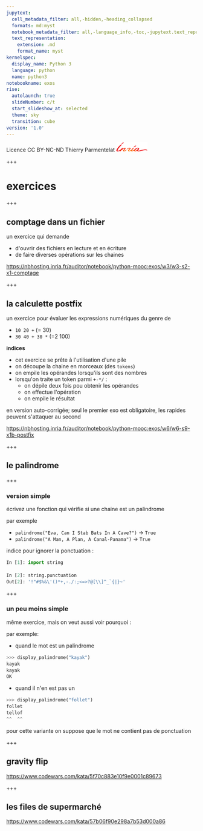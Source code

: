 ```yaml
---
jupytext:
  cell_metadata_filter: all,-hidden,-heading_collapsed
  formats: md:myst
  notebook_metadata_filter: all,-language_info,-toc,-jupytext.text_representation.jupytext_version,-jupytext.text_representation.format_version
  text_representation:
    extension: .md
    format_name: myst
kernelspec:
  display_name: Python 3
  language: python
  name: python3
notebookname: exos
rise:
  autolaunch: true
  slideNumber: c/t
  start_slideshow_at: selected
  theme: sky
  transition: cube
version: '1.0'
---
```


<div class="licence">
<span>Licence CC BY-NC-ND</span>
<span>Thierry Parmentelat</span>
<span><img src="media/inria-25-alpha.png" /></span>
</div>

+++

# exercices

+++

## comptage dans un fichier

un exercice qui demande 

* d'ouvrir des fichiers en lecture et en écriture
* de faire diverses opérations sur les chaines


https://nbhosting.inria.fr/auditor/notebook/python-mooc:exos/w3/w3-s2-x1-comptage

+++

## la calculette postfix

un exercice pour évaluer les expressions numériques du genre de 

* `10 20 +`  (= 30)
* `30 40 + 30 *`  (=2 100)

**indices**

* cet exercice se prête à l'utilisation d'une pile
* on découpe la chaine en morceaux (des `tokens`)
* on empile les opérandes lorsqu'ils sont des nombres
* lorsqu'on traite un token parmi `+-*/` :
  * on dépile deux fois pou obtenir les opérandes
  * on effectue l'opération
  * on empile le résultat


en version auto-corrigée; seul le premier exo est obligatoire, les rapides peuvent s'attaquer au second

https://nbhosting.inria.fr/auditor/notebook/python-mooc:exos/w6/w6-s9-x1b-postfix

+++

## le palindrome

+++

### version simple 

écrivez une fonction qui vérifie si une chaine est un palindrome

par exemple

* `palindrome("Eva, Can I Stab Bats In A Cave?")` → `True`
* `palindrome("A Man, A Plan, A Canal-Panama")` → `True`

indice pour ignorer la ponctuation :

```python
In [1]: import string

In [2]: string.punctuation
Out[2]: '!"#$%&\'()*+,-./:;<=>?@[\\]^_`{|}~'
```

+++

### un peu moins simple

même exercice, mais on veut aussi voir pourquoi :

par exemple:

* quand le mot est un palindrome

```python
>>> display_palindrome("kayak")
kayak
kayak
OK
```

* quand il n'en est pas un

```python
>>> display_palindrome("follet")
follet
tellof
^^  ^^
```

pour cette variante on suppose que le mot ne contient pas de ponctuation

+++

## gravity flip

https://www.codewars.com/kata/5f70c883e10f9e0001c89673

+++

## les files de supermarché

https://www.codewars.com/kata/57b06f90e298a7b53d000a86
